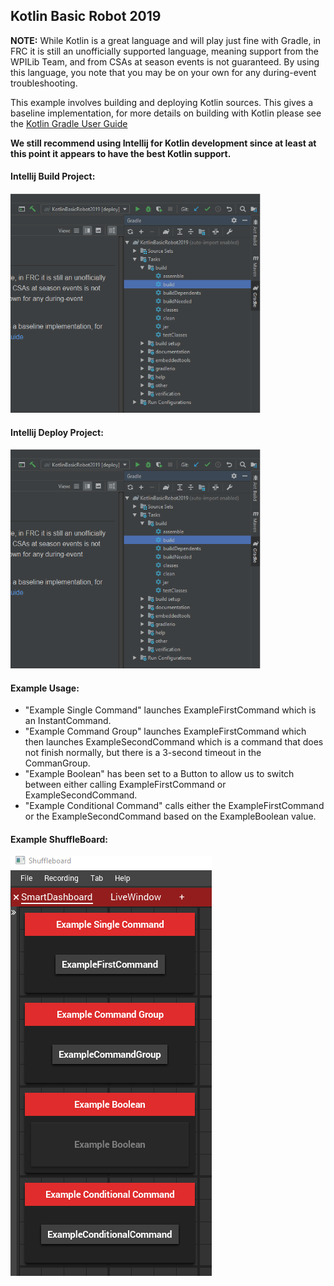 Kotlin Basic Robot 2019
---

**NOTE:** While Kotlin is a great language and will play just fine with Gradle, in FRC it is still an unofficially supported language, meaning support from the WPILib Team, and from CSAs at season events is not guaranteed. By using this language, you note that you may be on your own for any during-event troubleshooting.

This example involves building and deploying Kotlin sources. This gives a baseline implementation, for more details on building with Kotlin please see the [Kotlin Gradle User Guide](https://kotlinlang.org/docs/reference/using-gradle.html)

**We still recommend using Intellij for Kotlin development since at least at this point it appears to have the best Kotlin support.**

#### Intellij Build Project:

<img src="images/GradleBuild.PNG" width="400"/>

#### Intellij Deploy Project:

<img src="images/GradleBuild.PNG?raw=true" width="400"/>

#### Example Usage:

- "Example Single Command" launches ExampleFirstCommand which is an InstantCommand.
- "Example Command Group" launches ExampleFirstCommand which then launches ExampleSecondCommand which is a command that does not finish normally, but there is a 3-second timeout in the CommanGroup.
- "Example Boolean" has been set to a Button to allow us to switch between either calling ExampleFirstCommand or ExampleSecondCommand.
- "Example Conditional Command" calls either the ExampleFirstCommand or the ExampleSecondCommand based on the ExampleBoolean value.

#### Example ShuffleBoard:

![Alt text](images/ShuffleBoardExample.PNG?raw=true "ShuffleBoard Example")